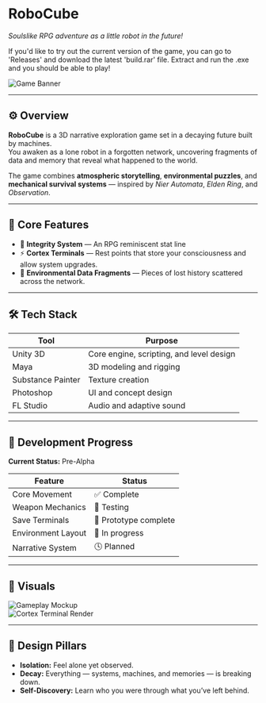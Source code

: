 
# RoboCube
*Soulslike RPG adventure as a little robot in the future!*

If you'd like to try out the current version of the game, you can go to 'Releases' and download the latest 'build.rar' file. Extract and run the .exe and you should be able to play!

![Game Banner](./media/banner.png)

---

## ⚙️ Overview  
**RoboCube** is a 3D narrative exploration game set in a decaying future built by machines.  
You awaken as a lone robot in a forgotten network, uncovering fragments of data and memory that reveal what happened to the world.

The game combines **atmospheric storytelling**, **environmental puzzles**, and **mechanical survival systems** — inspired by *Nier Automata*, *Elden Ring*, and *Observation*.

---

## 🧠 Core Features  
- 🪫 **Integrity System** — An RPG reminiscent stat line
- ⚡ **Cortex Terminals** — Rest points that store your consciousness and allow system upgrades.  
- 🧩 **Environmental Data Fragments** — Pieces of lost history scattered across the network.  


---

## 🛠️ Tech Stack  

| Tool | Purpose |
|------|----------|
| Unity 3D | Core engine, scripting, and level design |
| Maya | 3D modeling and rigging |
| Substance Painter | Texture creation |
| Photoshop | UI and concept design |
| FL Studio | Audio and adaptive sound |


---

## 🧩 Development Progress  
**Current Status:** Pre-Alpha  

| Feature | Status |
|----------|---------|
| Core Movement | ✅ Complete |
| Weapon Mechanics  | 🧪 Testing |
| Save Terminals | 🧱 Prototype complete |
| Environment Layout | 🚧 In progress |
| Narrative System | 🕓 Planned |

---

## 🎨 Visuals  

![Gameplay Mockup](./media/mockup_01.png)  
![Cortex Terminal Render](./media/terminal_render.png)

---

## 💬 Design Pillars  
- **Isolation:** Feel alone yet observed.  
- **Decay:** Everything — systems, machines, and memories — is breaking down.  
- **Self-Discovery:** Learn who you were through what you’ve left behind.  




